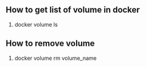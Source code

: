 ## How to get list of volume in docker 
1. docker volume ls  

## How to remove volume 
1. docker volume rm volume_name 
